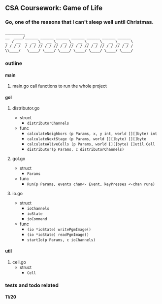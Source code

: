 ## CSA Coursework: Game of Life

### Go, one of the reasons that I can't sleep well until Christmas.

```txt
_________                                                 
__  ____/______ ______ ______ ______ ______ ______ ______ 
_  / __  _  __ \_  __ \_  __ \_  __ \_  __ \_  __ \_  __ \
/ /_/ /  / /_/ // /_/ // /_/ // /_/ // /_/ // /_/ // /_/ /
\\____/   \____/ \____/ \____/ \____/ \____/ \____/ \____/ 

```

### outline

#### main
1. main.go
    call functions to run the whole project

#### gol
1. distributor.go
    - struct
        - `distributorChannels`
    - func
        - `calculateNeighbors (p Params, x, y int, world [][]byte) int`
        - `calculateNextStage (p Params, world [][]byte) [][]byte`
        - `calculateAliveCells (p Params, world [][]byte) []util.Cell`
        - `distributor(p Params, c distributorChannels)`

2. gol.go
    - struct
        - `Params`
    - func
        - `Run(p Params, events chan<- Event, keyPresses <-chan rune)`

3. io.go
    - struct
        - `ioChannels`
        - `ioState`
        - `ioCommand`
    - func
        - `(io *ioState) writePgmImage()`
        - `(io *ioState) readPgmImage()`
        - `startIo(p Params, c ioChannels)`


#### util
1. cell.go
    - struct
        - `Cell`


### tests and todo related

#### 11/20








